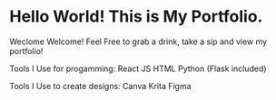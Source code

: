 # Hello World! This is My Portfolio.

Weclome Welcome! Feel Free to grab a drink, take a sip and view my portfolio!


Tools I Use for progamming:
React JS
HTML 
Python (Flask included)


Tools I Use to create designs:
Canva
Krita
Figma
